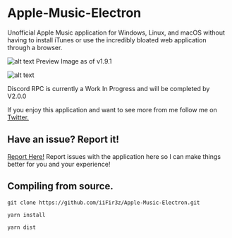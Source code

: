 # Apple-Music-Electron
Unofficial Apple Music application for Windows, Linux, and macOS without having to install iTunes or use the incredibly bloated web application through a browser.

![alt text](https://i.imgur.com/I8xkFiM.png "Preview Image as of v1.9.1")
Preview Image as of v1.9.1

![alt text](https://i.imgur.com/ChgilDN.png "Preview Image of WIP Discord RPC support")

Discord RPC is currently a Work In Progress and will be completed by V2.0.0

If you enjoy this application and want to see more from me follow me on [Twitter.](https://www.twitter.com/cryptofyre)
## Have an issue? Report it!
[Report Here!](https://github.com/iiFir3z/Apple-Music-Electron/issues)
Report issues with the application here so I can make things better for you and your experience!



## Compiling from source.
```
git clone https://github.com/iiFir3z/Apple-Music-Electron.git

yarn install

yarn dist
```

